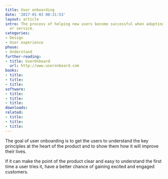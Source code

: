 ```yaml
---
title: User onboarding
date: '2017-01-03 08:31:53'
layout: article
intro: The process of helping new users become successful when adopting your product
  or service.
categories:
- Design
- User experience
phase:
- Understand
further-reading:
- title: UserOnboard
  url: http://www.useronboard.com
books:
- title: 
- title: 
- title: 
software:
- title: 
- title: 
- title: 
downloads: 
related:
- title: 
- title: 
- title: 
---
```

The goal of user onboarding is to get the users to understand the key principles at the heart of the product and to show them how it will improve their lives. 

If it can make the point of the product clear and easy to understand the first time a user tries it, have a better chance of gaining excited and engaged customers.
